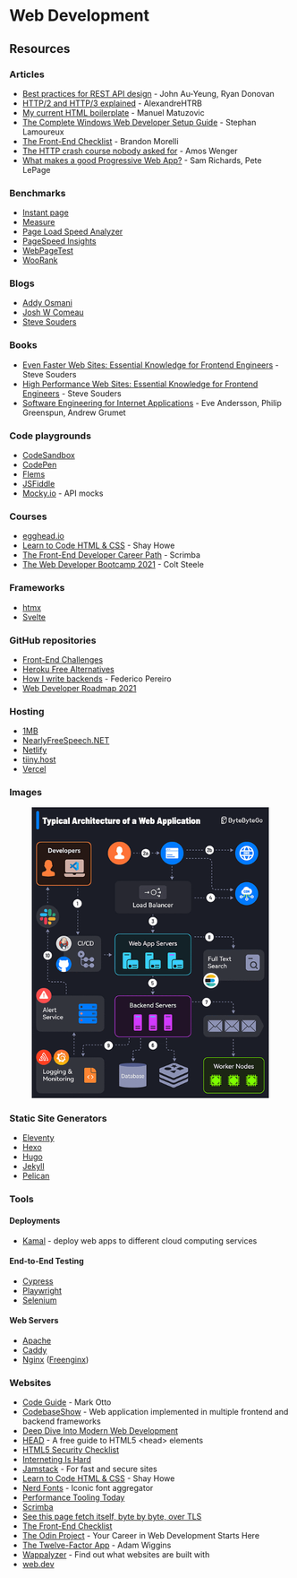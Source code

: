 # Web Development

## Resources

### Articles

* [Best practices for REST API design](https://stackoverflow.blog/2020/03/02/best-practices-for-rest-api-design/?utm\_source=hackernewsletter\&utm\_medium=email\&utm\_term=code) - John Au-Yeung, Ryan Donovan
* [HTTP/2 and HTTP/3 explained](https://alexandrehtrb.github.io/posts/2024/03/http2-and-http3-explained/) - AlexandreHTRB
* [My current HTML boilerplate](https://www.matuzo.at/blog/html-boilerplate/) - Manuel Matuzovic
* [The Complete Windows Web Developer Setup Guide](https://dev.to/stephanlamoureux/the-complete-windows-developer-setup-guide-fie) - Stephan Lamoureux
* [The Front-End Checklist](https://codeburst.io/the-front-end-checklist-8b2292fdda44) - Brandon Morelli
* [The HTTP crash course nobody asked for](https://fasterthanli.me/articles/the-http-crash-course-nobody-asked-for) - Amos Wenger
* [What makes a good Progressive Web App?](https://web.dev/pwa-checklist/) - Sam Richards, Pete LePage

### Benchmarks

* [Instant page](https://instant.page/)
* [Measure](https://web.dev/measure/)
* [Page Load Speed Analyzer](https://www.internetmarketingninjas.com/tools/free-tools/pagespeed)
* [PageSpeed Insights](https://pagespeed.web.dev/)
* [WebPageTest](https://www.webpagetest.org/)
* [WooRank](https://www.woorank.com/)

### Blogs

* [Addy Osmani](https://addyosmani.com/blog/)
* [Josh W Comeau](https://www.joshwcomeau.com/)
* [Steve Souders](https://stevesouders.com/)

### Books

* [Even Faster Web Sites: Essential Knowledge for Frontend Engineers](https://www.amazon.co.uk/Even-Faster-Web-Sites-Performance/dp/0596522304) - Steve Souders
* [High Performance Web Sites: Essential Knowledge for Frontend Engineers](http://bedford-computing.co.uk/learning/wp-content/uploads/2016/07/Oreilly.Steve\_.Souders.High\_.Performance.Web\_.Sites\_.Sep\_.2007.pdf) - Steve Souders
* [Software Engineering for Internet Applications](http://philip.greenspun.com/seia/) - Eve Andersson, Philip Greenspun, Andrew Grumet

### Code playgrounds

* [CodeSandbox](https://codesandbox.io/)
* [CodePen](https://codepen.io/)
* [Flems](https://flems.io/)
* [JSFiddle](https://jsfiddle.net/)
* [Mocky.io](https://designer.mocky.io/) - API mocks

### Courses

* [egghead.io](https://egghead.io/)
* [Learn to Code HTML & CSS](https://learn.shayhowe.com/html-css/) - Shay Howe
* [The Front-End Developer Career Path](https://scrimba.com/learn/frontend) - Scrimba
* [The Web Developer Bootcamp 2021](https://www.udemy.com/course/the-web-developer-bootcamp/) - Colt Steele

### Frameworks

* [htmx](https://htmx.org/)
* [Svelte](https://svelte.dev/)

### GitHub repositories

* [Front-End Challenges](https://github.com/felipefialho/frontend-challenges)
* [Heroku Free Alternatives](https://github.com/Engagespot/heroku-free-alternatives)
* [How I write backends](https://github.com/fpereiro/backendlore) - Federico Pereiro
* [Web Developer Roadmap 2021](https://github.com/kamranahmedse/developer-roadmap)

### Hosting

* [1MB](https://1mb.co)
* [NearlyFreeSpeech.NET](https://www.nearlyfreespeech.net/)
* [Netlify](https://www.netlify.com/)
* [tiiny.host](https://tiiny.host/)
* [Vercel](https://vercel.com/)

### Images

<figure><img src="../../.gitbook/assets/Typical Architecture of a Web Application.gif" alt=""><figcaption></figcaption></figure>

### Static Site Generators

* [Eleventy](https://www.11ty.dev/)
* [Hexo](https://hexo.io/)
* [Hugo](https://gohugo.io/)
* [Jekyll](https://jekyllrb.com/)
* [Pelican](https://getpelican.com/)

### Tools

#### Deployments

* [Kamal](https://kamal-deploy.org/) - deploy web apps to different cloud computing services

#### End-to-End Testing

* [Cypress](https://www.cypress.io/)
* [Playwright](https://playwright.dev/)
* [Selenium](https://www.selenium.dev/)

#### Web Servers

* [Apache](https://httpd.apache.org/)
* [Caddy](https://caddyserver.com/)
* [Nginx](https://www.nginx.com/) ([Freenginx](https://freenginx.org/))

### Websites

* [Code Guide](https://codeguide.co/) - Mark Otto
* [CodebaseShow](https://codebase.show/) - Web application implemented in multiple frontend and backend frameworks
* [Deep Dive Into Modern Web Development](https://fullstackopen.com/en/)
* [HEAD](https://htmlhead.dev/) - A free guide to HTML5 \<head> elements
* [HTML5 Security Checklist](https://html5sec.org/)
* [Interneting Is Hard](https://internetingishard.netlify.app/)
* [Jamstack](https://jamstack.org/) - For fast and secure sites
* [Learn to Code HTML & CSS](https://learn.shayhowe.com/) - Shay Howe
* [Nerd Fonts](https://www.nerdfonts.com/) - Iconic font aggregator
* [Performance Tooling Today](https://www.perf-tooling.today/)
* [Scrimba](https://scrimba.com/allcourses?price=free)
* [See this page fetch itself, byte by byte, over TLS](https://subtls.pages.dev/)
* [The Front-End Checklist](https://frontendchecklist.io/)
* [The Odin Project](https://www.theodinproject.com/) - Your Career in Web Development Starts Here
* [The Twelve-Factor App](https://12factor.net/) - Adam Wiggins
* [Wappalyzer](https://www.wappalyzer.com/) - Find out what websites are built with
* [web.dev](https://web.dev/)
